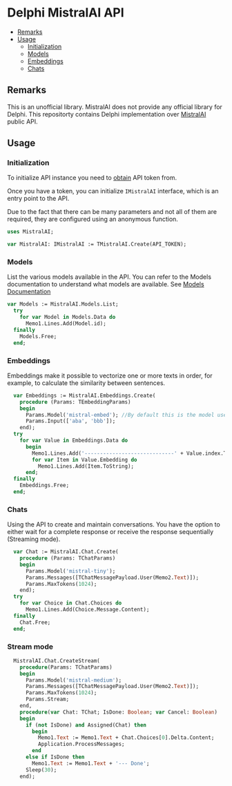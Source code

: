# Delphi MistralAI API

- [Remarks](#remarks)
- [Usage](#usage)
    - [Initialization](#initialization)
    - [Models](#models)
    - [Embeddings](#embeddings)
    - [Chats](#chats)	

## Remarks 

This is an unofficial library. MistralAI does not provide any official library for Delphi.
This repositorty contains Delphi implementation over [MistralAI](https://docs.mistral.ai/api/) public API.
 
## Usage

### Initialization

To initialize API instance you need to [obtain](https://console.mistral.ai/user/api-keys/) API token from.

Once you have a token, you can initialize `IMistralAI` interface, which is an entry point to the API.

Due to the fact that there can be many parameters and not all of them are required, they are configured using an anonymous function.

```Pascal
uses MistralAI;

var MistralAI: IMistralAI := TMistralAI.Create(API_TOKEN);
```

### Models

List the various models available in the API. You can refer to the Models documentation to understand what models are available.
See [Models Documentation](https://docs.mistral.ai/models/)

```Pascal
var Models := MistralAI.Models.List;
  try
    for var Model in Models.Data do
      Memo1.Lines.Add(Model.id);
  finally
    Models.Free;
  end;
```

### Embeddings

Embeddings make it possible to vectorize one or more texts in order, for example, to calculate the similarity between sentences.

```Pascal
  var Embeddings := MistralAI.Embeddings.Create(
    procedure (Params: TEmbeddingParams)
    begin
      Params.Model('mistral-embed'); //By default this is the model used so this line can be omitted
      Params.Input(['aba', 'bbb']);
    end);
  try
    for var Value in Embeddings.Data do
      begin
        Memo1.Lines.Add('-----------------------------' + Value.index.ToString);
        for var Item in Value.Embedding do
          Memo1.Lines.Add(Item.ToString);
      end;
  finally
    Embeddings.Free;
  end;
```

### Chats

Using the API to create and maintain conversations. You have the option to either wait for a complete response or receive the response sequentially (Streaming mode).

```Pascal
  var Chat := MistralAI.Chat.Create(
    procedure (Params: TChatParams)
    begin
      Params.Model('mistral-tiny');
      Params.Messages([TChatMessagePayload.User(Memo2.Text)]);
      Params.MaxTokens(1024);
    end);
  try
    for var Choice in Chat.Choices do
      Memo1.Lines.Add(Choice.Message.Content);
  finally
    Chat.Free;
  end;
```

### Stream mode

```Pascal
  MistralAI.Chat.CreateStream(
    procedure(Params: TChatParams)
    begin
      Params.Model('mistral-medium');
      Params.Messages([TChatMessagePayload.User(Memo2.Text)]);
      Params.MaxTokens(1024);
      Params.Stream;
    end,
    procedure(var Chat: TChat; IsDone: Boolean; var Cancel: Boolean)
    begin
      if (not IsDone) and Assigned(Chat) then
        begin
          Memo1.Text := Memo1.Text + Chat.Choices[0].Delta.Content;
          Application.ProcessMessages;
        end
      else if IsDone then 
        Memo1.Text := Memo1.Text + '--- Done';
      Sleep(30);
    end);
```

